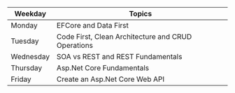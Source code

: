 | **Weekday**| **Topics**                   |
|------------|------------------------------|
| Monday     | EFCore and Data First        |              
| Tuesday    | Code First, Clean Architecture and CRUD Operations|
| Wednesday  | SOA vs REST and REST Fundamentals|     
| Thursday   | Asp.Net Core Fundamentals |            
| Friday     |  Create an Asp.Net Core Web API  |               
